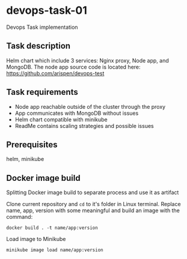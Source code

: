 # devops-task-01
Devops Task implementation


## Task description

Helm chart which include 3 services: Nginx proxy, Node app, and MongoDB. The node app source code is located here: https://github.com/arispen/devops-test

## Task requirements
- Node app reachable outside of the cluster through the proxy
- App communicates with MongoDB without issues
- Helm chart compatible with minikube
- ReadMe contains scaling strategies and possible issues

## Prerequisites
helm, minikube

## Docker image build
Splitting Docker image build to separate process and use it as artifact

Clone current repository and `cd` to it's folder in Linux terminal.
Replace name, app, version with some meaningful and build an image with the command:

`docker build . -t name/app:version`

Load image to Minikube

`minikube image load name/app:version`
